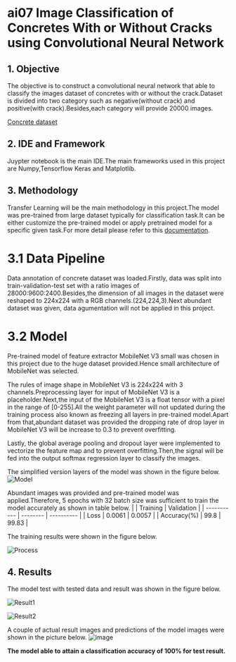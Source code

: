 # ai07 Image Classification of Concretes With or Without Cracks using Convolutional Neural Network
 
## 1. Objective
The objective is to construct a convolutional neural network that able to classify the images dataset of concretes with or without the crack.Dataset is divided into two category such as negative(without crack) and positive(with crack).Besides,each category will provide 20000 images.

[Concrete dataset](https://data.mendeley.com/datasets/5y9wdsg2zt/2)

## 2. IDE and Framework
Juypter notebook is the main IDE.The main frameworks used in this project are Numpy,Tensorflow Keras and Matplotlib.

## 3. Methodology
Transfer Learning will be the main methodology in this project.The model was pre-trained from large dataset typically for classification task.It can be either customize the pre-trained model or apply pretrained model for a specific given task.For more detail please refer to this [documentation](https://www.tensorflow.org/tutorials/images/transfer_learning).

# 3.1 Data Pipeline
Data annotation of concrete dataset was loaded.Firstly, data was split into train-validation-test set with a ratio images of 28000:9600:2400.Besides,the dimension of all images in the dataset were reshaped to 224x224 with a RGB channels.(224,224,3).Next abundant dataset was given, data agumentation will not be applied in this project. 


# 3.2 Model
Pre-trained model of feature extractor MobileNet V3 small was chosen in this project due to the huge dataset provided.Hence small architecture of MobileNet was selected.

The rules of image shape in MobileNet V3 is 224x224 with 3 channels.Preprocessing layer for input of MobileNet V3 is a placeholder.Next,the input of the MobileNet V3 is a float tensor with a pixel in the range of [0-255].All the weight parameter will not updated during the training process also known as freezing all layers in pre-trained model.Apart from that,abundant dataset was provided the dropping rate of drop layer in MobileNet V3 will be increase to 0.3 to prevent overfitting.


Lastly, the global average pooling and dropout layer were implemented to vectorize the feature map and to prevent overfitting.Then,the signal will be fed into the output softmax regression layer to classify the images.

The simplified version layers of the model was shown in the figure below.
![Model](https://user-images.githubusercontent.com/109932205/181167345-cf037ba6-98dd-4edf-9c50-d309e4554a5d.png)


Abundant images was provided and pre-trained model was applied.Therefore, 5 epochs with 32 batch size was sufficient to train the model accurately as shown in table below.
|             | Training | Validation |
| ----------- | -------- | ---------- |
| Loss        | 0.0061   | 0.0057     |
| Accuracy(%) | 99.8     | 99.83      |

The training results were shown in the figure below.

![Process](https://user-images.githubusercontent.com/109932205/181167605-64d7d1cb-1030-46dd-8819-6892678609a8.png)




## 4. Results
The model test with tested data and result was shown in the figure below.

![Result1](https://user-images.githubusercontent.com/109932205/181174590-73cb0afd-7cb7-4780-aeb7-b3516db6847c.png)

![Result2](https://user-images.githubusercontent.com/109932205/181174642-db63353a-0fdf-4a75-8418-f3338d35bea9.png)





A couple of actual result images and predictions of the model images were shown in the picture below.
![image](https://user-images.githubusercontent.com/109932205/181175609-1717bbe2-0b6f-47f0-a513-9aa9967b5fdc.png)








**The model able to attain a classification accuracy of 100% for test result.**


